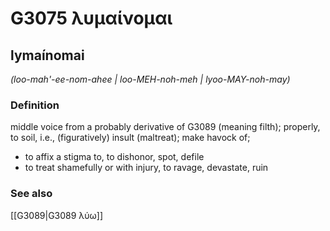 # G3075 λυμαίνομαι

## lymaínomai

_(loo-mah'-ee-nom-ahee | loo-MEH-noh-meh | lyoo-MAY-noh-may)_

### Definition

middle voice from a probably derivative of G3089 (meaning filth); properly, to soil, i.e., (figuratively) insult (maltreat); make havock of; 

- to affix a stigma to, to dishonor, spot, defile
- to treat shamefully or with injury, to ravage, devastate, ruin

### See also

[[G3089|G3089 λύω]]
